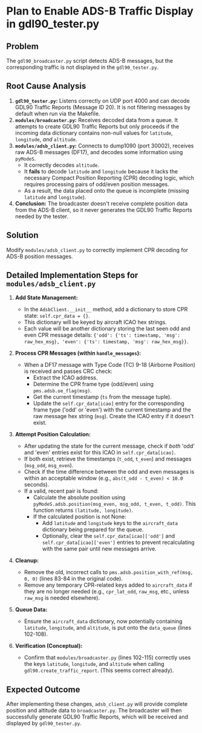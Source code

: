 # Plan to Enable ADS-B Traffic Display in gdl90_tester.py

## Problem

The `gdl90_broadcaster.py` script detects ADS-B messages, but the corresponding traffic is not displayed in the `gdl90_tester.py`.

## Root Cause Analysis

1.  **`gdl90_tester.py`:** Listens correctly on UDP port 4000 and can decode GDL90 Traffic Reports (Message ID 20). It is not filtering messages by default when run via the Makefile.
2.  **`modules/broadcaster.py`:** Receives decoded data from a queue. It attempts to create GDL90 Traffic Reports but only proceeds if the incoming data dictionary contains non-null values for `latitude`, `longitude`, *and* `altitude`.
3.  **`modules/adsb_client.py`:** Connects to dump1090 (port 30002), receives raw ADS-B messages (DF17), and decodes some information using `pyModeS`.
    *   It correctly decodes `altitude`.
    *   It **fails** to decode `latitude` and `longitude` because it lacks the necessary Compact Position Reporting (CPR) decoding logic, which requires processing pairs of odd/even position messages.
    *   As a result, the data placed onto the queue is incomplete (missing `latitude` and `longitude`).
4.  **Conclusion:** The broadcaster doesn't receive complete position data from the ADS-B client, so it never generates the GDL90 Traffic Reports needed by the tester.

## Solution

Modify `modules/adsb_client.py` to correctly implement CPR decoding for ADS-B position messages.

## Detailed Implementation Steps for `modules/adsb_client.py`

1.  **Add State Management:**
    *   In the `AdsbClient.__init__` method, add a dictionary to store CPR state: `self.cpr_data = {}`.
    *   This dictionary will be keyed by aircraft ICAO hex strings.
    *   Each value will be another dictionary storing the last seen odd and even CPR message details: `{'odd': {'ts': timestamp, 'msg': raw_hex_msg}, 'even': {'ts': timestamp, 'msg': raw_hex_msg}}`.

2.  **Process CPR Messages (within `handle_messages`):**
    *   When a DF17 message with Type Code (TC) 9-18 (Airborne Position) is received and passes CRC check:
        *   Extract the ICAO address.
        *   Determine the CPR frame type (odd/even) using `pms.adsb.oe_flag(msg)`.
        *   Get the current timestamp (`ts` from the message tuple).
        *   Update the `self.cpr_data[icao]` entry for the corresponding frame type ('odd' or 'even') with the current timestamp and the raw message hex string (`msg`). Create the ICAO entry if it doesn't exist.

3.  **Attempt Position Calculation:**
    *   After updating the state for the current message, check if *both* 'odd' and 'even' entries exist for this ICAO in `self.cpr_data[icao]`.
    *   If both exist, retrieve the timestamps (`t_odd`, `t_even`) and messages (`msg_odd`, `msg_even`).
    *   Check if the time difference between the odd and even messages is within an acceptable window (e.g., `abs(t_odd - t_even) < 10.0` seconds).
    *   If a valid, recent pair is found:
        *   Calculate the absolute position using `pyModeS.adsb.position(msg_even, msg_odd, t_even, t_odd)`. This function returns `(latitude, longitude)`.
        *   If the calculated position is not None:
            *   Add `latitude` and `longitude` keys to the `aircraft_data` dictionary being prepared for the queue.
            *   Optionally, clear the `self.cpr_data[icao]['odd']` and `self.cpr_data[icao]['even']` entries to prevent recalculating with the same pair until new messages arrive.

4.  **Cleanup:**
    *   Remove the old, incorrect calls to `pms.adsb.position_with_ref(msg, 0, 0)` (lines 83-84 in the original code).
    *   Remove any temporary CPR-related keys added to `aircraft_data` if they are no longer needed (e.g., `cpr_lat_odd`, `raw_msg`, etc., unless `raw_msg` is needed elsewhere).

5.  **Queue Data:**
    *   Ensure the `aircraft_data` dictionary, now potentially containing `latitude`, `longitude`, and `altitude`, is put onto the `data_queue` (lines 102-108).

6.  **Verification (Conceptual):**
    *   Confirm that `modules/broadcaster.py` (lines 102-115) correctly uses the keys `latitude`, `longitude`, and `altitude` when calling `gdl90.create_traffic_report`. (This seems correct already).

## Expected Outcome

After implementing these changes, `adsb_client.py` will provide complete position and altitude data to `broadcaster.py`. The broadcaster will then successfully generate GDL90 Traffic Reports, which will be received and displayed by `gdl90_tester.py`.